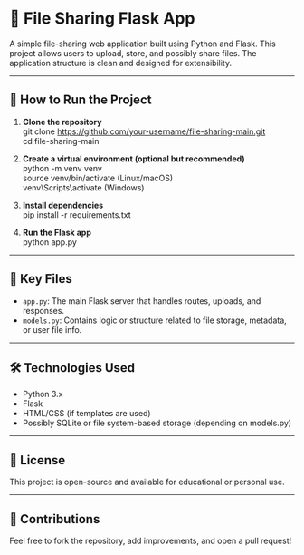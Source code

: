 # 📁 File Sharing Flask App

A simple file-sharing web application built using Python and Flask. This project allows users to upload, store, and possibly share files. The application structure is clean and designed for extensibility.

---
## 🚀 How to Run the Project

1. **Clone the repository**  
   git clone https://github.com/your-username/file-sharing-main.git  
   cd file-sharing-main

2. **Create a virtual environment (optional but recommended)**  
   python -m venv venv  
   source venv/bin/activate  (Linux/macOS)  
   venv\Scripts\activate     (Windows)

3. **Install dependencies**  
   pip install -r requirements.txt

4. **Run the Flask app**  
   python app.py

---

## 🧠 Key Files

- `app.py`: The main Flask server that handles routes, uploads, and responses.
- `models.py`: Contains logic or structure related to file storage, metadata, or user file info.

---

## 🛠️ Technologies Used

- Python 3.x
- Flask
- HTML/CSS (if templates are used)
- Possibly SQLite or file system-based storage (depending on models.py)

---

## 📄 License

This project is open-source and available for educational or personal use.

---

## 🙌 Contributions

Feel free to fork the repository, add improvements, and open a pull request!
